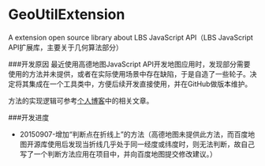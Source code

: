 # GeoUtilExtension
A extension open source library about LBS JavaScript API（LBS JavaScript API扩展库，主要关于几何算法部分）

###开发原因
最近使用高德地图JavaScript API开发地图应用时，发现部分需要使用的方法并未提供，或者在实际使用场景中存在缺陷，于是自造了一些轮子。决定将其集成在一个工具类中，方便后续开发直接使用，并在GitHub做版本维护。

方法的实现逻辑可参考[个人博客](http://www.honoka.me)中的相关文章。

###开发进度
 - 20150907-增加“判断点在折线上”的方法（高德地图未提供此方法，而百度地图开源库使用后发现当折线几乎处于同一经度或纬度时，则无法判断，故自己写了一个判断方法应用在项目中，并向百度地图提交修改建议。）
